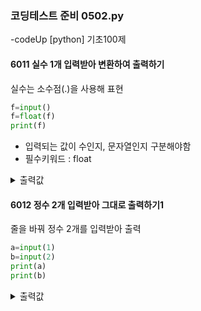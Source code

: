 ### 코딩테스트 준비 0502.py

-codeUp [python] 기초100제

#### 6011 실수 1개 입력받아 변환하여 출력하기
실수는 소수점(.)을 사용해 표현
```py
f=input()
f=float(f)
print(f)
```
* 입력되는 값이 수인지, 문자열인지 구분해야함
* 필수키워드 : float
<details><summary>출력값</summary>

  ```py
  1.414213
  ```
  
  </details>
  
#### 6012 정수 2개 입력받아 그대로 출력하기1
줄을 바꿔 정수 2개를 입력받아 출력
```py
a=input(1)
b=input(2)
print(a)
print(b)
```
<details><summary>출력값</summary>
  
  ```py
  1
  2
  ```
  
  </details>
